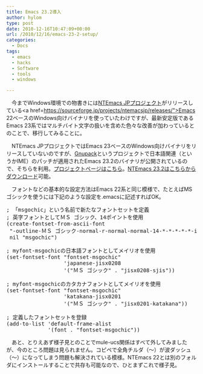 ```yaml
---
title: Emacs 23.2導入
author: hylom
type: post
date: 2010-12-16T10:47:09+00:00
url: /2010/12/16/emacs-23-2-setup/
categories:
  - Docs
tags:
  - emacs
  - hacks
  - Software
  - tools
  - windows

---
```

　今までWindows環境での物書きには[NTEmacs JPプロジェクト][1]がリリースしている<a href=https://sourceforge.jp/projects/ntemacsjp/releases/">Emacs 22ベースのWindows向けバイナリ</a>を使っていたわけですが、最新安定版であるEmacs 23系ではマルチバイト文字の扱いを含めた色々な改善が加わっているとのことで、移行してみることに。

　NTEmacs JPプロジェクトではEmacs 23ベースのWindows向けバイナリをリリースしていないのですが、[Gnupack][2]というプロジェクトで日本語関連（というかIME）のパッチが適用されたEmacs 23.2のバイナリが公開されているので、そちらを利用。[プロジェクトページはこちら][3]。[NTEmacs 23.2はこちらからダウンロード][4]可能。

　フォントなどの基本的な設定方法はEmacs 22系と同じ模様で、たとえばMSゴシックを使うには下記のような設定を.emacsに記述すればOK。

<pre>; 「msgochic」という名前で新たなフォントセットを定義
; 英字フォントとしてＭＳ ゴシック、14ポイントを使用
(create-fontset-from-ascii-font
 "-outline-ＭＳ ゴシック-normal-r-normal-normal-14-*-*-*-*-*-iso8859-1"
 nil "msgochic")

; myfont-msgochicの日本語フォントとしてメイリオを使用
(set-fontset-font "fontset-msgochic"
                  'japanese-jisx0208
				  '("ＭＳ ゴシック" . "jisx0208-sjis"))

; myfont-msgochicのカタカナフォントとしてメイリオを使用
(set-fontset-font "fontset-msgochic"
                  'katakana-jisx0201
                  '("ＭＳ ゴシック" . "jisx0201-katakana"))

; 定義したフォントセットを登録
(add-to-list 'default-frame-alist
			 '(font . "fontset-msgochic"))
</pre>

　あと、とりえあず様子見とのことでmule-ucs関係はすべて外してみましたが、今のところ問題は見られません。コピペで全角チルダ（～）が波ダッシュ（〜）になってしまう問題も解決されている模様。NTEmacs 22とは別のフォルダにインストールすることで共存も可能なので、ひとまずこれで様子見。

 [1]: http://ntemacsjp.sourceforge.jp/
 [2]: http://gnupack.sourceforge.jp/docs/current/UsersGuide.html
 [3]: http://sourceforge.jp/projects/gnupack/
 [4]: http://sourceforge.jp/projects/gnupack/releases/?package_id=10839

